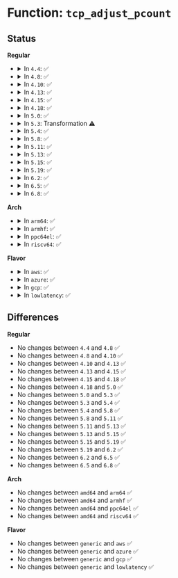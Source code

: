 # Function: <code>tcp_adjust_pcount</code>

## Status
<b>Regular</b>
<ul>
<li>
<details>
<summary>In <code>4.4</code>: ✅</summary>

```c
void tcp_adjust_pcount(struct sock *sk, const struct sk_buff *skb, int decr);
```

**Collision:** Unique Static

**Inline:** No

**Transformation:** False

**Instances:**

```
In net/ipv4/tcp_output.c (ffffffff81774e80)
Location: net/ipv4/tcp_output.c:1088
Inline: False
Direct callers:
  - net/ipv4/tcp_output.c:tcp_fragment
  - net/ipv4/tcp_output.c:__tcp_retransmit_skb
  - net/ipv4/tcp_output.c:__tcp_retransmit_skb
```
**Symbols:**

```
ffffffff81774e80-ffffffff81774f85: tcp_adjust_pcount (STB_LOCAL)
```
</details>
</li>
<li>
<details>
<summary>In <code>4.8</code>: ✅</summary>

```c
void tcp_adjust_pcount(struct sock *sk, const struct sk_buff *skb, int decr);
```

**Collision:** Unique Static

**Inline:** No

**Transformation:** False

**Instances:**

```
In net/ipv4/tcp_output.c (ffffffff817e1e20)
Location: net/ipv4/tcp_output.c:1088
Inline: False
Direct callers:
  - net/ipv4/tcp_output.c:__tcp_retransmit_skb
  - net/ipv4/tcp_output.c:__tcp_retransmit_skb
  - net/ipv4/tcp_output.c:tcp_fragment
```
**Symbols:**

```
ffffffff817e1e20-ffffffff817e1f21: tcp_adjust_pcount (STB_LOCAL)
```
</details>
</li>
<li>
<details>
<summary>In <code>4.10</code>: ✅</summary>

```c
void tcp_adjust_pcount(struct sock *sk, const struct sk_buff *skb, int decr);
```

**Collision:** Unique Static

**Inline:** No

**Transformation:** False

**Instances:**

```
In net/ipv4/tcp_output.c (ffffffff81812320)
Location: net/ipv4/tcp_output.c:1107
Inline: False
Direct callers:
  - net/ipv4/tcp_output.c:__tcp_retransmit_skb
  - net/ipv4/tcp_output.c:__tcp_retransmit_skb
  - net/ipv4/tcp_output.c:tcp_fragment
```
**Symbols:**

```
ffffffff81812320-ffffffff81812421: tcp_adjust_pcount (STB_LOCAL)
```
</details>
</li>
<li>
<details>
<summary>In <code>4.13</code>: ✅</summary>

```c
void tcp_adjust_pcount(struct sock *sk, const struct sk_buff *skb, int decr);
```

**Collision:** Unique Static

**Inline:** No

**Transformation:** False

**Instances:**

```
In net/ipv4/tcp_output.c (ffffffff81831c30)
Location: net/ipv4/tcp_output.c:1183
Inline: False
Direct callers:
  - net/ipv4/tcp_output.c:__tcp_retransmit_skb
  - net/ipv4/tcp_output.c:__tcp_retransmit_skb
  - net/ipv4/tcp_output.c:tcp_fragment
```
**Symbols:**

```
ffffffff81831c30-ffffffff81831d24: tcp_adjust_pcount (STB_LOCAL)
```
</details>
</li>
<li>
<details>
<summary>In <code>4.15</code>: ✅</summary>

```c
void tcp_adjust_pcount(struct sock *sk, const struct sk_buff *skb, int decr);
```

**Collision:** Unique Static

**Inline:** No

**Transformation:** False

**Instances:**

```
In net/ipv4/tcp_output.c (ffffffff818b0e50)
Location: net/ipv4/tcp_output.c:1224
Inline: False
Direct callers:
  - net/ipv4/tcp_output.c:__tcp_retransmit_skb
  - net/ipv4/tcp_output.c:__tcp_retransmit_skb
  - net/ipv4/tcp_output.c:tcp_fragment
```
**Symbols:**

```
ffffffff818b0e50-ffffffff818b0f04: tcp_adjust_pcount (STB_LOCAL)
```
</details>
</li>
<li>
<details>
<summary>In <code>4.18</code>: ✅</summary>

```c
void tcp_adjust_pcount(struct sock *sk, const struct sk_buff *skb, int decr);
```

**Collision:** Unique Static

**Inline:** No

**Transformation:** False

**Instances:**

```
In net/ipv4/tcp_output.c (ffffffff81906470)
Location: net/ipv4/tcp_output.c:1227
Inline: False
Direct callers:
  - net/ipv4/tcp_output.c:__tcp_retransmit_skb
  - net/ipv4/tcp_output.c:__tcp_retransmit_skb
  - net/ipv4/tcp_output.c:tcp_fragment
```
**Symbols:**

```
ffffffff81906470-ffffffff81906525: tcp_adjust_pcount (STB_LOCAL)
```
</details>
</li>
<li>
<details>
<summary>In <code>5.0</code>: ✅</summary>

```c
void tcp_adjust_pcount(struct sock *sk, const struct sk_buff *skb, int decr);
```

**Collision:** Unique Static

**Inline:** No

**Transformation:** False

**Instances:**

```
In net/ipv4/tcp_output.c (ffffffff81934580)
Location: net/ipv4/tcp_output.c:1215
Inline: False
Direct callers:
  - net/ipv4/tcp_output.c:__tcp_retransmit_skb
  - net/ipv4/tcp_output.c:__tcp_retransmit_skb
  - net/ipv4/tcp_output.c:tcp_fragment
```
**Symbols:**

```
ffffffff81934580-ffffffff81934635: tcp_adjust_pcount (STB_LOCAL)
```
</details>
</li>
<li>
<details>
<summary>In <code>5.3</code>: Transformation ⚠️</summary>

```c
void tcp_adjust_pcount(struct sock *sk, const struct sk_buff *skb, int decr);
```

**Collision:** Unique Static

**Inline:** No

**Transformation:** True

**Instances:**

```
In net/ipv4/tcp_output.c (0)
Location: net/ipv4/tcp_output.c:1213
Inline: False
Direct callers:
  - net/ipv4/tcp_output.c:__tcp_retransmit_skb
  - net/ipv4/tcp_output.c:__tcp_retransmit_skb
  - net/ipv4/tcp_output.c:tcp_fragment
```
**Symbols:**

```
ffffffff81998930-ffffffff819989e1: tcp_adjust_pcount (STB_LOCAL)
ffffffff8199ebd2-ffffffff8199ebe5: tcp_adjust_pcount.cold (STB_LOCAL)
```
</details>
</li>
<li>
<details>
<summary>In <code>5.4</code>: ✅</summary>

```c
void tcp_adjust_pcount(struct sock *sk, const struct sk_buff *skb, int decr);
```

**Collision:** Unique Static

**Inline:** No

**Transformation:** False

**Instances:**

```
In net/ipv4/tcp_output.c (ffffffff819cefb0)
Location: net/ipv4/tcp_output.c:1232
Inline: False
Direct callers:
  - net/ipv4/tcp_output.c:__tcp_retransmit_skb
  - net/ipv4/tcp_output.c:__tcp_retransmit_skb
  - net/ipv4/tcp_output.c:tcp_fragment
```
**Symbols:**

```
ffffffff819cefb0-ffffffff819cf066: tcp_adjust_pcount (STB_LOCAL)
```
</details>
</li>
<li>
<details>
<summary>In <code>5.8</code>: ✅</summary>

```c
void tcp_adjust_pcount(struct sock *sk, const struct sk_buff *skb, int decr);
```

**Collision:** Unique Static

**Inline:** No

**Transformation:** False

**Instances:**

```
In net/ipv4/tcp_output.c (ffffffff81abafe0)
Location: net/ipv4/tcp_output.c:1295
Inline: False
Direct callers:
  - net/ipv4/tcp_output.c:__tcp_retransmit_skb
  - net/ipv4/tcp_output.c:tcp_collapse_retrans
  - net/ipv4/tcp_output.c:tcp_fragment
```
**Symbols:**

```
ffffffff81abafe0-ffffffff81abb096: tcp_adjust_pcount (STB_LOCAL)
```
</details>
</li>
<li>
<details>
<summary>In <code>5.11</code>: ✅</summary>

```c
void tcp_adjust_pcount(struct sock *sk, const struct sk_buff *skb, int decr);
```

**Collision:** Unique Static

**Inline:** No

**Transformation:** False

**Instances:**

```
In net/ipv4/tcp_output.c (ffffffff81ac6380)
Location: net/ipv4/tcp_output.c:1462
Inline: False
Direct callers:
  - net/ipv4/tcp_output.c:__tcp_retransmit_skb
  - net/ipv4/tcp_output.c:tcp_collapse_retrans
  - net/ipv4/tcp_output.c:tcp_fragment
```
**Symbols:**

```
ffffffff81ac6380-ffffffff81ac6436: tcp_adjust_pcount (STB_LOCAL)
```
</details>
</li>
<li>
<details>
<summary>In <code>5.13</code>: ✅</summary>

```c
void tcp_adjust_pcount(struct sock *sk, const struct sk_buff *skb, int decr);
```

**Collision:** Unique Static

**Inline:** No

**Transformation:** False

**Instances:**

```
In net/ipv4/tcp_output.c (ffffffff81ab1580)
Location: net/ipv4/tcp_output.c:1462
Inline: False
Direct callers:
  - net/ipv4/tcp_output.c:__tcp_retransmit_skb
  - net/ipv4/tcp_output.c:tcp_collapse_retrans
  - net/ipv4/tcp_output.c:tcp_fragment
```
**Symbols:**

```
ffffffff81ab1580-ffffffff81ab1636: tcp_adjust_pcount (STB_LOCAL)
```
</details>
</li>
<li>
<details>
<summary>In <code>5.15</code>: ✅</summary>

```c
void tcp_adjust_pcount(struct sock *sk, const struct sk_buff *skb, int decr);
```

**Collision:** Unique Static

**Inline:** No

**Transformation:** False

**Instances:**

```
In net/ipv4/tcp_output.c (ffffffff81b6e530)
Location: net/ipv4/tcp_output.c:1462
Inline: False
Direct callers:
  - net/ipv4/tcp_output.c:__tcp_retransmit_skb
  - net/ipv4/tcp_output.c:tcp_collapse_retrans
  - net/ipv4/tcp_output.c:tcp_fragment
```
**Symbols:**

```
ffffffff81b6e530-ffffffff81b6e5e6: tcp_adjust_pcount (STB_LOCAL)
```
</details>
</li>
<li>
<details>
<summary>In <code>5.19</code>: ✅</summary>

```c
void tcp_adjust_pcount(struct sock *sk, const struct sk_buff *skb, int decr);
```

**Collision:** Unique Static

**Inline:** No

**Transformation:** False

**Instances:**

```
In net/ipv4/tcp_output.c (ffffffff81cfd920)
Location: net/ipv4/tcp_output.c:1459
Inline: False
Direct callers:
  - net/ipv4/tcp_output.c:__tcp_retransmit_skb
  - net/ipv4/tcp_output.c:tcp_retrans_try_collapse
  - net/ipv4/tcp_output.c:tcp_fragment
```
**Symbols:**

```
ffffffff81cfd920-ffffffff81cfda04: tcp_adjust_pcount (STB_LOCAL)
```
</details>
</li>
<li>
<details>
<summary>In <code>6.2</code>: ✅</summary>

```c
void tcp_adjust_pcount(struct sock *sk, const struct sk_buff *skb, int decr);
```

**Collision:** Unique Static

**Inline:** No

**Transformation:** False

**Instances:**

```
In net/ipv4/tcp_output.c (ffffffff81ec2560)
Location: net/ipv4/tcp_output.c:1456
Inline: False
Direct callers:
  - net/ipv4/tcp_output.c:__tcp_retransmit_skb
  - net/ipv4/tcp_output.c:tcp_retrans_try_collapse
  - net/ipv4/tcp_output.c:tcp_fragment
```
**Symbols:**

```
ffffffff81ec2560-ffffffff81ec2644: tcp_adjust_pcount (STB_LOCAL)
```
</details>
</li>
<li>
<details>
<summary>In <code>6.5</code>: ✅</summary>

```c
void tcp_adjust_pcount(struct sock *sk, const struct sk_buff *skb, int decr);
```

**Collision:** Unique Static

**Inline:** No

**Transformation:** False

**Instances:**

```
In net/ipv4/tcp_output.c (ffffffff81f20b60)
Location: net/ipv4/tcp_output.c:1458
Inline: False
Direct callers:
  - net/ipv4/tcp_output.c:__tcp_retransmit_skb
  - net/ipv4/tcp_output.c:tcp_retrans_try_collapse
  - net/ipv4/tcp_output.c:tcp_fragment
```
**Symbols:**

```
ffffffff81f20b60-ffffffff81f20c44: tcp_adjust_pcount (STB_LOCAL)
```
</details>
</li>
<li>
<details>
<summary>In <code>6.8</code>: ✅</summary>

```c
void tcp_adjust_pcount(struct sock *sk, const struct sk_buff *skb, int decr);
```

**Collision:** Unique Static

**Inline:** No

**Transformation:** False

**Instances:**

```
In net/ipv4/tcp_output.c (ffffffff81fe5260)
Location: net/ipv4/tcp_output.c:1519
Inline: False
Direct callers:
  - net/ipv4/tcp_output.c:tcp_retrans_try_collapse
  - net/ipv4/tcp_output.c:tcp_fragment
```
**Symbols:**

```
ffffffff81fe5260-ffffffff81fe5344: tcp_adjust_pcount (STB_LOCAL)
```
</details>
</li>
</ul>
<b>Arch</b>
<ul>
<li>
<details>
<summary>In <code>arm64</code>: ✅</summary>

```c
void tcp_adjust_pcount(struct sock *sk, const struct sk_buff *skb, int decr);
```

**Collision:** Unique Static

**Inline:** No

**Transformation:** False

**Instances:**

```
In net/ipv4/tcp_output.c (ffff800010c81ab8)
Location: net/ipv4/tcp_output.c:1232
Inline: False
Direct callers:
  - net/ipv4/tcp_output.c:__tcp_retransmit_skb
  - net/ipv4/tcp_output.c:__tcp_retransmit_skb
  - net/ipv4/tcp_output.c:tcp_fragment
```
**Symbols:**

```
ffff800010c81ab8-ffff800010c81bb4: tcp_adjust_pcount (STB_LOCAL)
```
</details>
</li>
<li>
<details>
<summary>In <code>armhf</code>: ✅</summary>

```c
void tcp_adjust_pcount(struct sock *sk, const struct sk_buff *skb, int decr);
```

**Collision:** Unique Static

**Inline:** No

**Transformation:** False

**Instances:**

```
In net/ipv4/tcp_output.c (c0d90fb8)
Location: net/ipv4/tcp_output.c:1232
Inline: False
Direct callers:
  - net/ipv4/tcp_output.c:__tcp_retransmit_skb
  - net/ipv4/tcp_output.c:__tcp_retransmit_skb
  - net/ipv4/tcp_output.c:tcp_fragment
```
**Symbols:**

```
c0d90fb8-c0d910ac: tcp_adjust_pcount (STB_LOCAL)
```
</details>
</li>
<li>
<details>
<summary>In <code>ppc64el</code>: ✅</summary>

```c
void tcp_adjust_pcount(struct sock *sk, const struct sk_buff *skb, int decr);
```

**Collision:** Unique Static

**Inline:** No

**Transformation:** False

**Instances:**

```
In net/ipv4/tcp_output.c (c000000000d8cb30)
Location: net/ipv4/tcp_output.c:1232
Inline: False
Direct callers:
  - net/ipv4/tcp_output.c:__tcp_retransmit_skb
  - net/ipv4/tcp_output.c:__tcp_retransmit_skb
  - net/ipv4/tcp_output.c:tcp_fragment
```
**Symbols:**

```
c000000000d8cb30-c000000000d8cc48: tcp_adjust_pcount (STB_LOCAL)
```
</details>
</li>
<li>
<details>
<summary>In <code>riscv64</code>: ✅</summary>

```c
void tcp_adjust_pcount(struct sock *sk, const struct sk_buff *skb, int decr);
```

**Collision:** Unique Static

**Inline:** No

**Transformation:** False

**Instances:**

```
In net/ipv4/tcp_output.c (ffffffe0007e38da)
Location: net/ipv4/tcp_output.c:1232
Inline: False
Direct callers:
  - net/ipv4/tcp_output.c:__tcp_retransmit_skb
  - net/ipv4/tcp_output.c:__tcp_retransmit_skb
  - net/ipv4/tcp_output.c:tcp_fragment
```
**Symbols:**

```
ffffffe0007e38da-ffffffe0007e39b2: tcp_adjust_pcount (STB_LOCAL)
```
</details>
</li>
</ul>
<b>Flavor</b>
<ul>
<li>
<details>
<summary>In <code>aws</code>: ✅</summary>

```c
void tcp_adjust_pcount(struct sock *sk, const struct sk_buff *skb, int decr);
```

**Collision:** Unique Static

**Inline:** No

**Transformation:** False

**Instances:**

```
In net/ipv4/tcp_output.c (ffffffff8196ee20)
Location: net/ipv4/tcp_output.c:1232
Inline: False
Direct callers:
  - net/ipv4/tcp_output.c:__tcp_retransmit_skb
  - net/ipv4/tcp_output.c:__tcp_retransmit_skb
  - net/ipv4/tcp_output.c:tcp_fragment
```
**Symbols:**

```
ffffffff8196ee20-ffffffff8196eed6: tcp_adjust_pcount (STB_LOCAL)
```
</details>
</li>
<li>
<details>
<summary>In <code>azure</code>: ✅</summary>

```c
void tcp_adjust_pcount(struct sock *sk, const struct sk_buff *skb, int decr);
```

**Collision:** Unique Static

**Inline:** No

**Transformation:** False

**Instances:**

```
In net/ipv4/tcp_output.c (ffffffff81928910)
Location: net/ipv4/tcp_output.c:1232
Inline: False
Direct callers:
  - net/ipv4/tcp_output.c:__tcp_retransmit_skb
  - net/ipv4/tcp_output.c:__tcp_retransmit_skb
  - net/ipv4/tcp_output.c:tcp_fragment
```
**Symbols:**

```
ffffffff81928910-ffffffff819289c6: tcp_adjust_pcount (STB_LOCAL)
```
</details>
</li>
<li>
<details>
<summary>In <code>gcp</code>: ✅</summary>

```c
void tcp_adjust_pcount(struct sock *sk, const struct sk_buff *skb, int decr);
```

**Collision:** Unique Static

**Inline:** No

**Transformation:** False

**Instances:**

```
In net/ipv4/tcp_output.c (ffffffff819d95f0)
Location: net/ipv4/tcp_output.c:1232
Inline: False
Direct callers:
  - net/ipv4/tcp_output.c:__tcp_retransmit_skb
  - net/ipv4/tcp_output.c:__tcp_retransmit_skb
  - net/ipv4/tcp_output.c:tcp_fragment
```
**Symbols:**

```
ffffffff819d95f0-ffffffff819d96a6: tcp_adjust_pcount (STB_LOCAL)
```
</details>
</li>
<li>
<details>
<summary>In <code>lowlatency</code>: ✅</summary>

```c
void tcp_adjust_pcount(struct sock *sk, const struct sk_buff *skb, int decr);
```

**Collision:** Unique Static

**Inline:** No

**Transformation:** False

**Instances:**

```
In net/ipv4/tcp_output.c (ffffffff819e3250)
Location: net/ipv4/tcp_output.c:1232
Inline: False
Direct callers:
  - net/ipv4/tcp_output.c:__tcp_retransmit_skb
  - net/ipv4/tcp_output.c:__tcp_retransmit_skb
  - net/ipv4/tcp_output.c:tcp_fragment
```
**Symbols:**

```
ffffffff819e3250-ffffffff819e3306: tcp_adjust_pcount (STB_LOCAL)
```
</details>
</li>
</ul>

## Differences
<b>Regular</b>
<ul>
<li>
No changes between <code>4.4</code> and <code>4.8</code> ✅
</li>
<li>
No changes between <code>4.8</code> and <code>4.10</code> ✅
</li>
<li>
No changes between <code>4.10</code> and <code>4.13</code> ✅
</li>
<li>
No changes between <code>4.13</code> and <code>4.15</code> ✅
</li>
<li>
No changes between <code>4.15</code> and <code>4.18</code> ✅
</li>
<li>
No changes between <code>4.18</code> and <code>5.0</code> ✅
</li>
<li>
No changes between <code>5.0</code> and <code>5.3</code> ✅
</li>
<li>
No changes between <code>5.3</code> and <code>5.4</code> ✅
</li>
<li>
No changes between <code>5.4</code> and <code>5.8</code> ✅
</li>
<li>
No changes between <code>5.8</code> and <code>5.11</code> ✅
</li>
<li>
No changes between <code>5.11</code> and <code>5.13</code> ✅
</li>
<li>
No changes between <code>5.13</code> and <code>5.15</code> ✅
</li>
<li>
No changes between <code>5.15</code> and <code>5.19</code> ✅
</li>
<li>
No changes between <code>5.19</code> and <code>6.2</code> ✅
</li>
<li>
No changes between <code>6.2</code> and <code>6.5</code> ✅
</li>
<li>
No changes between <code>6.5</code> and <code>6.8</code> ✅
</li>
</ul>
<b>Arch</b>
<ul>
<li>
No changes between <code>amd64</code> and <code>arm64</code> ✅
</li>
<li>
No changes between <code>amd64</code> and <code>armhf</code> ✅
</li>
<li>
No changes between <code>amd64</code> and <code>ppc64el</code> ✅
</li>
<li>
No changes between <code>amd64</code> and <code>riscv64</code> ✅
</li>
</ul>
<b>Flavor</b>
<ul>
<li>
No changes between <code>generic</code> and <code>aws</code> ✅
</li>
<li>
No changes between <code>generic</code> and <code>azure</code> ✅
</li>
<li>
No changes between <code>generic</code> and <code>gcp</code> ✅
</li>
<li>
No changes between <code>generic</code> and <code>lowlatency</code> ✅
</li>
</ul>
